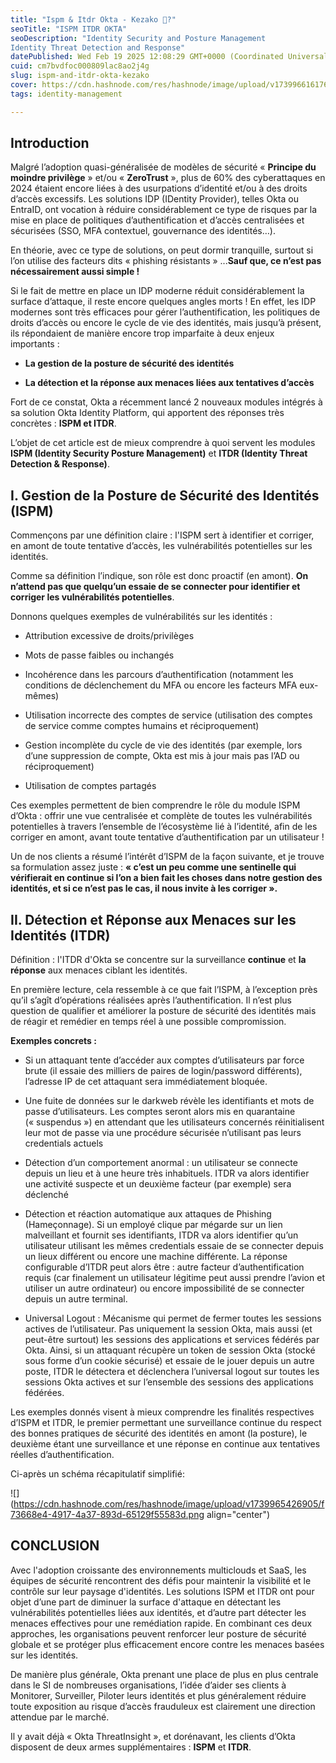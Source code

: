 ```yaml
---
title: "Ispm & Itdr Okta - Kezako 🤔?"
seoTitle: "ISPM ITDR OKTA"
seoDescription: "Identity Security and Posture Management
Identity Threat Detection and Response"
datePublished: Wed Feb 19 2025 12:08:29 GMT+0000 (Coordinated Universal Time)
cuid: cm7bvdfoc000809lac8ao2j4g
slug: ispm-and-itdr-okta-kezako
cover: https://cdn.hashnode.com/res/hashnode/image/upload/v1739966161769/19f19a5d-0620-4063-b0ab-1b40cf02c696.png
tags: identity-management

---
```


## Introduction

Malgré l’adoption quasi-généralisée de modèles de sécurité « **Principe du moindre privilège** » et/ou « **ZeroTrust** », plus de 60% des cyberattaques en 2024 étaient encore liées à des usurpations d’identité et/ou à des droits d’accès excessifs. Les solutions IDP (IDentity Provider), telles Okta ou EntraID, ont vocation à réduire considérablement ce type de risques par la mise en place de politiques d’authentification et d’accès centralisées et sécurisées (SSO, MFA contextuel, gouvernance des identités…).

En théorie, avec ce type de solutions, on peut dormir tranquille, surtout si l’on utilise des facteurs dits « phishing résistants » ...**Sauf que, ce n’est pas nécessairement aussi simple !**

Si le fait de mettre en place un IDP moderne réduit considérablement la surface d’attaque, il reste encore quelques angles morts ! En effet, les IDP modernes sont très efficaces pour gérer l’authentification, les politiques de droits d’accès ou encore le cycle de vie des identités, mais jusqu’à présent, ils répondaient de manière encore trop imparfaite à deux enjeux importants :

* **La gestion de la posture de sécurité des identités**
    
* **La détection et la réponse aux menaces liées aux tentatives d’accès**
    

Fort de ce constat, Okta a récemment lancé 2 nouveaux modules intégrés à sa solution Okta Identity Platform, qui apportent des réponses très concrètes : **ISPM et ITDR**.

L’objet de cet article est de mieux comprendre à quoi servent les modules **ISPM (Identity Security Posture Management)** et **ITDR (Identity Threat Detection & Response)**.

## I. **Gestion de la Posture de Sécurité des Identités (ISPM)**

Commençons par une définition claire : l'ISPM sert à identifier et corriger, en amont de toute tentative d’accès, les vulnérabilités potentielles sur les identités.

Comme sa définition l’indique, son rôle est donc proactif (en amont). **On n’attend pas que quelqu’un essaie de se connecter pour identifier et corriger les vulnérabilités potentielles**.

Donnons quelques exemples de vulnérabilités sur les identités :

* Attribution excessive de droits/privilèges
    
* Mots de passe faibles ou inchangés
    
* Incohérence dans les parcours d’authentification (notamment les conditions de déclenchement du MFA ou encore les facteurs MFA eux-mêmes)
    
* Utilisation incorrecte des comptes de service (utilisation des comptes de service comme comptes humains et réciproquement)
    
* Gestion incomplète du cycle de vie des identités (par exemple, lors d’une suppression de compte, Okta est mis à jour mais pas l’AD ou réciproquement)
    
* Utilisation de comptes partagés
    

Ces exemples permettent de bien comprendre le rôle du module ISPM d’Okta : offrir une vue centralisée et complète de toutes les vulnérabilités potentielles à travers l’ensemble de l’écosystème lié à l’identité, afin de les corriger en amont, avant toute tentative d’authentification par un utilisateur !

Un de nos clients a résumé l’intérêt d’ISPM de la façon suivante, et je trouve sa formulation assez juste : **« c’est un peu comme une sentinelle qui vérifierait en continue si l’on a bien fait les choses dans notre gestion des identités, et si ce n’est pas le cas, il nous invite à les corriger ».**

## II. **Détection et Réponse aux Menaces sur les Identités (ITDR)**

Définition : l'ITDR d'Okta se concentre sur la surveillance **continue** et **la réponse** aux menaces ciblant les identités.

En première lecture, cela ressemble à ce que fait l’ISPM, à l’exception près qu’il s’agît d’opérations réalisées après l’authentification. Il n’est plus question de qualifier et améliorer la posture de sécurité des identités mais de réagir et remédier en temps réel à une possible compromission.

**Exemples concrets :**

* Si un attaquant tente d’accéder aux comptes d’utilisateurs par force brute (il essaie des milliers de paires de login/password différents), l’adresse IP de cet attaquant sera immédiatement bloquée.
    
* Une fuite de données sur le darkweb révèle les identifiants et mots de passe d’utilisateurs. Les comptes seront alors mis en quarantaine (« suspendus ») en attendant que les utilisateurs concernés réinitialisent leur mot de passe via une procédure sécurisée n’utilisant pas leurs credentials actuels
    
* Détection d’un comportement anormal : un utilisateur se connecte depuis un lieu et à une heure très inhabituels. ITDR va alors identifier une activité suspecte et un deuxième facteur (par exemple) sera déclenché
    
* Détection et réaction automatique aux attaques de Phishing (Hameçonnage). Si un employé clique par mégarde sur un lien malveillant et fournit ses identifiants, ITDR va alors identifier qu’un utilisateur utilisant les mêmes credentials essaie de se connecter depuis un lieux différent ou encore une machine différente. La réponse configurable d’ITDR peut alors être : autre facteur d’authentification requis (car finalement un utilisateur légitime peut aussi prendre l’avion et utiliser un autre ordinateur) ou encore impossibilité de se connecter depuis un autre terminal.
    
* Universal Logout : Mécanisme qui permet de fermer toutes les sessions actives de l’utilisateur. Pas uniquement la session Okta, mais aussi (et peut-être surtout) les sessions des applications et services fédérés par Okta. Ainsi, si un attaquant récupère un token de session Okta (stocké sous forme d’un cookie sécurisé) et essaie de le jouer depuis un autre poste, ITDR le détectera et déclenchera l’universal logout sur toutes les sessions Okta actives et sur l’ensemble des sessions des applications fédérées.
    

Les exemples donnés visent à mieux comprendre les finalités respectives d’ISPM et ITDR, le premier permettant une surveillance continue du respect des bonnes pratiques de sécurité des identités en amont (la posture), le deuxième étant une surveillance et une réponse en continue aux tentatives réelles d’authentification.

Ci-après un schéma récapitulatif simplifié:

![](https://cdn.hashnode.com/res/hashnode/image/upload/v1739965426905/f73668e4-4917-4a37-893d-65129f55583d.png align="center")

## **CONCLUSION**

Avec l'adoption croissante des environnements multiclouds et SaaS, les équipes de sécurité rencontrent des défis pour maintenir la visibilité et le contrôle sur leur paysage d'identités. Les solutions ISPM et ITDR ont pour objet d’une part de diminuer la surface d'attaque en détectant les vulnérabilités potentielles liées aux identités, et d’autre part détecter les menaces effectives pour une remédiation rapide. En combinant ces deux approches, les organisations peuvent renforcer leur posture de sécurité globale et se protéger plus efficacement encore contre les menaces basées sur les identités.

De manière plus générale, Okta prenant une place de plus en plus centrale dans le SI de nombreuses organisations, l’idée d’aider ses clients à Monitorer, Surveiller, Piloter leurs identités et plus généralement réduire toute exposition au risque d’accès frauduleux est clairement une direction attendue par le marché.

Il y avait déjà « Okta ThreatInsight », et dorénavant, les clients d’Okta disposent de deux armes supplémentaires : **ISPM** et **ITDR**.